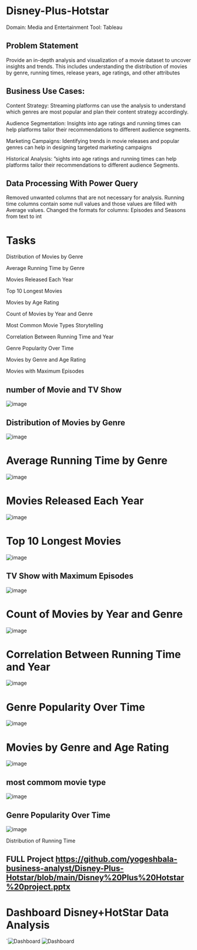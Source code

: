 # Disney-Plus-Hotstar
Domain: Media and Entertainment
Tool: Tableau

## Problem Statement

Provide an in-depth analysis and visualization of a movie dataset to uncover insights and trends. This includes understanding the distribution of movies by genre, running times, release years, age ratings, and other attributes

## Business Use Cases:

Content Strategy:
Streaming platforms can use the analysis to understand which genres are most popular and plan their content strategy accordingly.

Audience Segmentation:
Insights into age ratings and running times can help platforms tailor their recommendations to different audience segments.

Marketing Campaigns:
Identifying trends in movie releases and popular genres can help in designing targeted marketing campaigns

Historical Analysis:
”sights into age ratings and running times can help platforms tailor their recommendations to different audience Segments.

## Data Processing With Power Query 
Removed unwanted columns that are not necessary for analysis. 
Running time columns contain some null values and those values are filled with Average values.
Changed the formats for columns: Episodes and Seasons from text to int

# Tasks

Distribution of Movies by Genre 

Average Running Time by Genre 

Movies Released Each Year 

Top 10 Longest Movies

Movies by Age Rating 

Count of Movies by Year and Genre

Most Common Movie Types Storytelling

Correlation Between Running Time and Year

Genre Popularity Over Time

Movies by Genre and Age Rating

Movies with Maximum Episodes
## number of Movie and TV Show 
![image](https://github.com/user-attachments/assets/8efc9b96-9634-44f0-8926-925d23ad6034)

## Distribution of Movies by Genre
![image](https://github.com/user-attachments/assets/d83e08d5-3bb3-492a-a586-2927249d5f3c)

# Average Running Time by Genre 
![image](https://github.com/user-attachments/assets/2a073a52-8c59-4709-90d2-829e03339368)

# Movies Released Each Year 
![image](https://github.com/user-attachments/assets/57f63e1e-daaf-42b0-9432-a3982b36c70c)

# Top 10 Longest Movies 
![image](https://github.com/user-attachments/assets/be7359ad-cb89-4530-b857-7d3b8644054f)

## TV Show with Maximum Episodes
![image](https://github.com/user-attachments/assets/f5d77c7b-38f9-4185-b3ad-69cbe7df9e96)

# Count of Movies by Year and Genre
![image](https://github.com/user-attachments/assets/8db166d7-4aab-43e6-8a37-52f9aedbeaad)

# Correlation Between Running Time and Year
![image](https://github.com/user-attachments/assets/7fb5ff40-2b39-426a-8c48-c8c3c0f0a71e)

# Genre Popularity Over Time
![image](https://github.com/user-attachments/assets/7c09961e-8529-4829-8892-77bce0cc1026)

# Movies by Genre and Age Rating
![image](https://github.com/user-attachments/assets/0305acbf-bcee-4925-a44a-84294aae425b)
## most commom movie type 
![image](https://github.com/user-attachments/assets/5928e1a8-0817-4a04-89a4-596597c731c3)

## Genre Popularity Over Time
![image](https://github.com/user-attachments/assets/515a6c3b-d276-4374-96e2-e940c69fff09)



Distribution of Running Time
## FULL Project https://github.com/yogeshbala-business-analyst/Disney-Plus-Hotstar/blob/main/Disney%20Plus%20Hotstar%20project.pptx
# Dashboard Disney+HotStar Data Analysis
  `![Dashboard](https://github.com/user-attachments/assets/4ec26bc7-9cb1-4d76-8a16-92bce3bf2df6)
![Dashboard](https://github.com/user-attachments/assets/6e268af1-eadd-4fcd-8487-a5bcdc3e2a99)
















